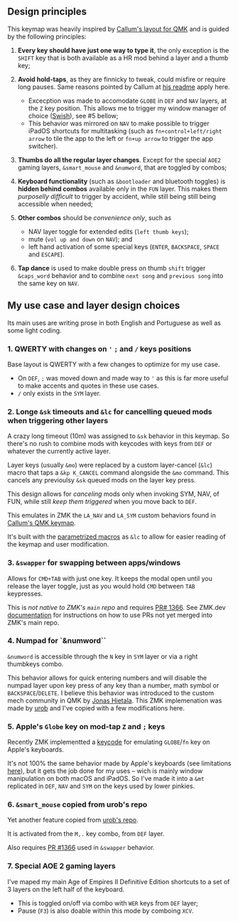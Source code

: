 ## Design principles

This keymap was heavily inspired by [Callum's layout for QMK](https://github.com/qmk/qmk_firmware/blob/master/users/callum/readme.md) and is guided by the following principles:

01. **Every key should have just one way to type it**, the only exception is the `SHIFT` key that is both available as a HR mod behind a layer and a thumb key;

02. **Avoid hold-taps**, as they are finnicky to tweak, could misfire or require long pauses. Same reasons pointed by Callum at [his readme](https://github.com/qmk/qmk_firmware/blob/master/users/callum/readme.md) apply here.
    - Excecption was made to accomodate `GLOBE` in `DEF` and `NAV` layers, at the `Z` key position. This allows me to trigger my window manager of choice ([Swish](https://highlyopinionated.co/swish/)), see #5 bellow;
    - This behavior was mirrored on `NAV` to make possible to trigger iPadOS shortcuts for multitasking (such as `fn+control+left/right arrow` to tile the app to the left or `fn+up arrow` to trigger the app switcher).
    
03. **Thumbs do all the regular layer changes**. Except for the special `AOE2` gaming layers, `&smart_mouse` and `&numword`, that are toggled by combos;

04. **Keyboard functionality** (such as `&bootloader` and bluetooth toggles) is **hidden behind combos** available only in the `FUN` layer. This makes them *purposelly difficult* to trigger by accident, while still being still being accessible when needed;

05. **Other combos** should be *convenience only*, such as 
    - NAV layer toggle for extended edits (`left thumb keys`);
    - mute (`vol up and down` on `NAV`); and
    - left hand activation of some special keys (`ENTER`, `BACKSPACE`, `SPACE` and `ESCAPE`).

06. **Tap dance** is used to make double press on thumb `shift` trigger `&caps_word` behavior and to combine `next song` and `previous song` into the same key on `NAV`.

## My use case and layer design choices

Its main uses are writing prose in both English and Portuguese as well as some light coding.

### 1. QWERTY with changes on `'` `;` and `/` keys positions

Base layout is QWERTY with a few changes to optimize for my use case.

- On `DEF`, `;` was moved down and made way to `'` as this is far more useful to make accents and quotes in these use cases. 
- `/` only exists in the `SYM` layer.

### 2. Longe `&sk` timeouts and `&lc` for cancelling queued mods when triggering other layers

A crazy long timeout (10m) was assigned to `&sk` behavior in this keymap. So there's no rush to combine mods with keycodes with keys from `DEF` or whatever the currently active layer.

Layer keys (usually `&mo`) were replaced by a custom layer-cancel (`&lc`) macro that taps a `&kp K_CANCEL` command alongside the `&mo` command. This cancels any previoulsy `&sk` queued mods on the layer key press.

This design allows for _canceling_ mods only when invoking SYM, NAV, of FUN, while still _keep them triggered_ when you move back to `DEF`.

This emulates in ZMK the `LA_NAV` and `LA_SYM` custom behaviors found in [Callum's QMK keymap](https://github.com/qmk/qmk_firmware/blob/master/users/callum/readme.md).

It's built with the [parametrized macros](https://zmk.dev/docs/behaviors/macros#parameterized-macros) as `&lc` to allow for easier reading of the keymap and user modification.

### 3. `&swapper` for swapping between apps/windows

Allows for `CMD+TAB` with just one key. It keeps the modal open until you release the layer toggle, just as you would hold `CMD` between `TAB` keypresses.

This is *not native to ZMK's `main` repo* and requires [PR# 1366](https://github.com/zmkfirmware/zmk/pull/1366). See ZMK.dev [documentation](https://zmk.dev/docs/features/beta-testing) for instructions on how to use PRs not yet merged into ZMK's main repo.

### 4. Numpad for `&numword``

`&numword` is accessible through the `N` key in `SYM` layer or via a right thumbkeys combo. 

This behavior allows for quick entering numbers and will disable the numpad layer upon key press of any key than a number, math symbol or `BACKSPACE`/`DELETE`. I believe this behavior was introduced to the custom mech community in QMK by [Jonas Hietala](https://www.jonashietala.se/blog/2022/09/06/the_current_t-34_keyboard_layout/#numword). This ZMK implemenation was made by [urob](https://github.com/urob/zmk-config#numword) and I've copied with a few modifications here.

### 5. Apple's `Globe` key on mod-tap `Z` and `;` keys

Recently ZMK implementted a [keycode](https://zmk.dev/docs/codes#application-controls) for emulating `GLOBE`/`fn` key on Apple's keyboards. 

It's not 100% the same behavior made by Apple's keyboards (see limitations [here](https://github.com/zmkfirmware/zmk/pull/1938#issuecomment-1744579039)), but it gets the job done for my uses – wich is mainly window manipulation on both macOS and iPadOS. So I've made it into a `&mt` replicated in `DEF`, `NAV` and `SYM` on the keys used by lower pinkies.

### 6. `&smart_mouse` copied from urob's repo

Yet another feature copied from [urob's repo](https://github.com/urob/zmk-config?tab=readme-ov-file#smart-mouse).

It is activated from the `M,.` key combo, from `DEF` layer.

Also requires [PR #1366](https://github.com/zmkfirmware/zmk/pull/1366) used in `&swapper` behavior.

### 7. Special AOE 2 gaming layers

I've maped my main Age of Empires II Definitive Edition shortcuts to a set of 3 layers on the left half of the keyboard.

- This is toggled on/off via combo with `WER` keys from `DEF` layer;
- Pause (`F3`) is also doable within this mode by comboing `XCV`.